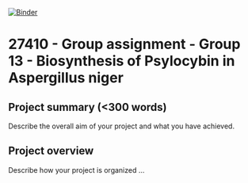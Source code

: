 [![Binder](https://mybinder.org/badge_logo.svg)](https://mybinder.org/v2/gh/27410/27410-2020-group-project-group13_psilocybin_a-niger/main)

# 27410 - Group assignment - Group 13 - Biosynthesis of Psylocybin in Aspergillus niger

## Project summary (<300 words)
Describe the overall aim of your project and what you have achieved.

## Project overview
Describe how your project is organized ...


